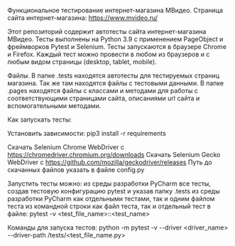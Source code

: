 Функциональное тестирование интернет-магазина МВидео.
Страница сайта интернет-магазина: https://www.mvideo.ru/


Этот репозиторий содержит автотесты сайта интернет-магазина МВидео.
Тесты выполнены на Python 3.9 с применением PageObject и фреймворков Pytest и Selenium.
Тесты запускаются в браузере Chrome и Firefox.
Каждый тест можно провести в любом из браузеров и с любым видом страницы (desktop, tablet, mobile).

Файлы.
В папке .tests находятся автотесты для тестируемых страниц магазина.
Так же там находятся файлы с тестовыми данными.
В папке .pages находятся файлы с классами и методами для работы с соответствующими страницами сайта, описаниями url сайта и вспомогательными методами.

Как запускать тесты:

Установить зависимости:
pip3 install -r requirements

Скачать Selenium Chrome WebDriver с https://chromedriver.chromium.org/downloads
Скачать Selenium Gecko WebDriver с https://github.com/mozilla/geckodriver/releases
Путь до скачанных файлов указать в файле config.py

Запустить тесты можно:
из среды разработки PyCharm все тесты, создав тестовую конфигурацию pytest и указав папку .tests
из среды разработки PyCharm как отдельными тестами, так и одним файлом теста
из командной строки как файл теста, так и отдельный тест в файле:
pytest -v <test_file_name>::<test_name>


Команды для запуска тестов:
python -m pytest -v --driver <driver_name> --driver-path <driverpath> /tests/<test_file_name.py>

